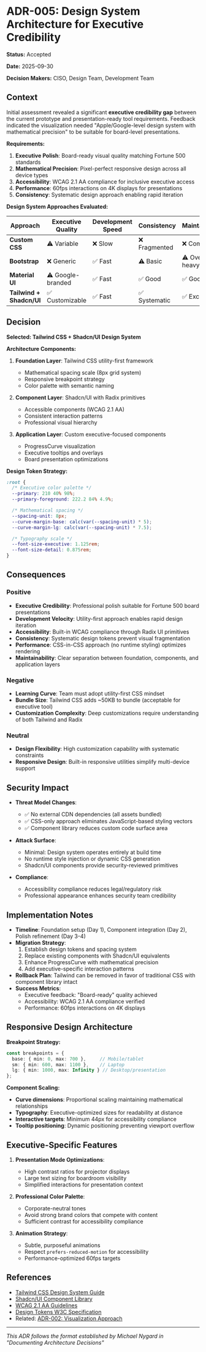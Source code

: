 # ADR-005: Design System Architecture for Executive Credibility

**Status:** Accepted

**Date:** 2025-09-30

**Decision Makers:** CISO, Design Team, Development Team

## Context

Initial assessment revealed a significant **executive credibility gap** between the current prototype and presentation-ready tool requirements. Feedback indicated the visualization needed "Apple/Google-level design system with mathematical precision" to be suitable for board-level presentations.

**Requirements:**
1. **Executive Polish**: Board-ready visual quality matching Fortune 500 standards
2. **Mathematical Precision**: Pixel-perfect responsive design across all device types
3. **Accessibility**: WCAG 2.1 AA compliance for inclusive executive access
4. **Performance**: 60fps interactions on 4K displays for presentations
5. **Consistency**: Systematic design approach enabling rapid iteration

**Design System Approaches Evaluated:**

| Approach | Executive Quality | Development Speed | Consistency | Maintainability |
|----------|-------------------|-------------------|-------------|-----------------|
| **Custom CSS** | ⚠️ Variable | ❌ Slow | ❌ Fragmented | ❌ Complex |
| **Bootstrap** | ❌ Generic | ✅ Fast | ⚠️ Basic | ⚠️ Override heavy |
| **Material UI** | ⚠️ Google-branded | ✅ Fast | ✅ Good | ✅ Good |
| **Tailwind + Shadcn/UI** | ✅ Customizable | ✅ Fast | ✅ Systematic | ✅ Excellent |

## Decision

**Selected: Tailwind CSS + Shadcn/UI Design System**

**Architecture Components:**

1. **Foundation Layer**: Tailwind CSS utility-first framework
   - Mathematical spacing scale (8px grid system)
   - Responsive breakpoint strategy
   - Color palette with semantic naming

2. **Component Layer**: Shadcn/UI with Radix primitives
   - Accessible components (WCAG 2.1 AA)
   - Consistent interaction patterns
   - Professional visual hierarchy

3. **Application Layer**: Custom executive-focused components
   - ProgressCurve visualization
   - Executive tooltips and overlays
   - Board presentation optimizations

**Design Token Strategy:**
```css
:root {
  /* Executive color palette */
  --primary: 210 40% 98%;
  --primary-foreground: 222.2 84% 4.9%;

  /* Mathematical spacing */
  --spacing-unit: 8px;
  --curve-margin-base: calc(var(--spacing-unit) * 5);
  --curve-margin-lg: calc(var(--spacing-unit) * 7.5);

  /* Typography scale */
  --font-size-executive: 1.125rem;
  --font-size-detail: 0.875rem;
}
```

## Consequences

### Positive

- **Executive Credibility**: Professional polish suitable for Fortune 500 board presentations
- **Development Velocity**: Utility-first approach enables rapid design iteration
- **Accessibility**: Built-in WCAG compliance through Radix UI primitives
- **Consistency**: Systematic design tokens prevent visual fragmentation
- **Performance**: CSS-in-CSS approach (no runtime styling) optimizes rendering
- **Maintainability**: Clear separation between foundation, components, and application layers

### Negative

- **Learning Curve**: Team must adopt utility-first CSS mindset
- **Bundle Size**: Tailwind CSS adds ~50KB to bundle (acceptable for executive tool)
- **Customization Complexity**: Deep customizations require understanding of both Tailwind and Radix

### Neutral

- **Design Flexibility**: High customization capability with systematic constraints
- **Responsive Design**: Built-in responsive utilities simplify multi-device support

## Security Impact

- **Threat Model Changes**:
  - ✅ No external CDN dependencies (all assets bundled)
  - ✅ CSS-only approach eliminates JavaScript-based styling vectors
  - ✅ Component library reduces custom code surface area

- **Attack Surface**:
  - Minimal: Design system operates entirely at build time
  - No runtime style injection or dynamic CSS generation
  - Shadcn/UI components provide security-reviewed primitives

- **Compliance**:
  - Accessibility compliance reduces legal/regulatory risk
  - Professional appearance enhances security team credibility

## Implementation Notes

- **Timeline**: Foundation setup (Day 1), Component integration (Day 2), Polish refinement (Day 3-4)
- **Migration Strategy**:
  1. Establish design tokens and spacing system
  2. Replace existing components with Shadcn/UI equivalents
  3. Enhance ProgressCurve with mathematical precision
  4. Add executive-specific interaction patterns
- **Rollback Plan**: Tailwind can be removed in favor of traditional CSS with component library intact
- **Success Metrics**:
  - Executive feedback: "Board-ready" quality achieved
  - Accessibility: WCAG 2.1 AA compliance verified
  - Performance: 60fps interactions on 4K displays

## Responsive Design Architecture

**Breakpoint Strategy:**
```typescript
const breakpoints = {
  base: { min: 0, max: 700 },     // Mobile/tablet
  sm: { min: 600, max: 1100 },    // Laptop
  lg: { min: 1000, max: Infinity } // Desktop/presentation
};
```

**Component Scaling:**
- **Curve dimensions**: Proportional scaling maintaining mathematical relationships
- **Typography**: Executive-optimized sizes for readability at distance
- **Interactive targets**: Minimum 44px for accessibility compliance
- **Tooltip positioning**: Dynamic positioning preventing viewport overflow

## Executive-Specific Features

1. **Presentation Mode Optimizations**:
   - High contrast ratios for projector displays
   - Large text sizing for boardroom visibility
   - Simplified interactions for presentation context

2. **Professional Color Palette**:
   - Corporate-neutral tones
   - Avoid strong brand colors that compete with content
   - Sufficient contrast for accessibility compliance

3. **Animation Strategy**:
   - Subtle, purposeful animations
   - Respect `prefers-reduced-motion` for accessibility
   - Performance-optimized 60fps targets

## References

- [Tailwind CSS Design System Guide](https://tailwindcss.com/docs/theme)
- [Shadcn/UI Component Library](https://ui.shadcn.com/)
- [WCAG 2.1 AA Guidelines](https://www.w3.org/WAI/WCAG21/AA/)
- [Design Tokens W3C Specification](https://www.w3.org/community/design-tokens/)
- Related: [ADR-002: Visualization Approach](./ADR-002-visualization-approach.md)

---

*This ADR follows the format established by Michael Nygard in "Documenting Architecture Decisions"*